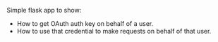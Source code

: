 Simple flask app to show:
* How to get OAuth auth key on behalf of a user.
* How to use that credential to make requests on behalf of that user.
